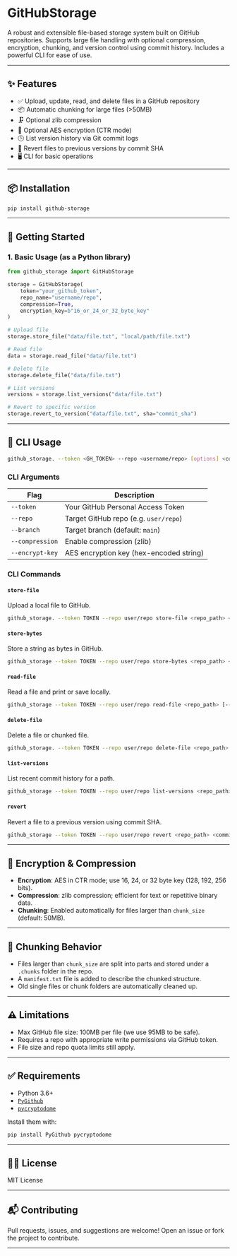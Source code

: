 
# GitHubStorage

A robust and extensible file-based storage system built on GitHub repositories. Supports large file handling with optional compression, encryption, chunking, and version control using commit history. Includes a powerful CLI for ease of use.

---

## ✨ Features

- ✅ Upload, update, read, and delete files in a GitHub repository
- 📦 Automatic chunking for large files (>50MB)
- 🗜️ Optional zlib compression
- 🔐 Optional AES encryption (CTR mode)
- 🕒 List version history via Git commit logs
- 🔄 Revert files to previous versions by commit SHA
- 🖥️ CLI for basic operations

---

## 📦 Installation

```bash
pip install github-storage
```

---

## 🚀 Getting Started

### 1. **Basic Usage (as a Python library)**

```python
from github_storage import GitHubStorage

storage = GitHubStorage(
    token="your_github_token",
    repo_name="username/repo",
    compression=True,
    encryption_key=b"16_or_24_or_32_byte_key"
)

# Upload file
storage.store_file("data/file.txt", "local/path/file.txt")

# Read file
data = storage.read_file("data/file.txt")

# Delete file
storage.delete_file("data/file.txt")

# List versions
versions = storage.list_versions("data/file.txt")

# Revert to specific version
storage.revert_to_version("data/file.txt", sha="commit_sha")
```

---

## 🧪 CLI Usage

```bash
github_storage. --token <GH_TOKEN> --repo <username/repo> [options] <command>
```

### CLI Arguments

| Flag                | Description                                         |
|---------------------|-----------------------------------------------------|
| `--token`           | Your GitHub Personal Access Token                  |
| `--repo`            | Target GitHub repo (e.g. `user/repo`)              |
| `--branch`          | Target branch (default: `main`)                    |
| `--compression`     | Enable compression (zlib)                          |
| `--encrypt-key`     | AES encryption key (hex-encoded string)           |

### CLI Commands

#### `store-file`

Upload a local file to GitHub.

```bash
github_storage. --token TOKEN --repo user/repo store-file <repo_path> <local_file_path> [--msg "commit message"]
```

#### `store-bytes`

Store a string as bytes in GitHub.

```bash
github_storage --token TOKEN --repo user/repo store-bytes <repo_path> <content_string>
```

#### `read-file`

Read a file and print or save locally.

```bash
github_storage --token TOKEN --repo user/repo read-file <repo_path> [--save-to local_path]
```

#### `delete-file`

Delete a file or chunked file.

```bash
github_storage. --token TOKEN --repo user/repo delete-file <repo_path>
```

#### `list-versions`

List recent commit history for a path.

```bash
github_storage --token TOKEN --repo user/repo list-versions <repo_path> [--limit 5]
```

#### `revert`

Revert a file to a previous version using commit SHA.

```bash
github_storage --token TOKEN --repo user/repo revert <repo_path> <commit_sha>
```

---

## 🔐 Encryption & Compression

- **Encryption**: AES in CTR mode; use 16, 24, or 32 byte key (128, 192, 256 bits).
- **Compression**: zlib compression; efficient for text or repetitive binary data.
- **Chunking**: Enabled automatically for files larger than `chunk_size` (default: 50MB).

---

## 📁 Chunking Behavior

- Files larger than `chunk_size` are split into parts and stored under a `.chunks` folder in the repo.
- A `manifest.txt` file is added to describe the chunked structure.
- Old single files or chunk folders are automatically cleaned up.

---

## ⚠️ Limitations

- Max GitHub file size: 100MB per file (we use 95MB to be safe).
- Requires a repo with appropriate write permissions via GitHub token.
- File size and repo quota limits still apply.

---

## ✅ Requirements

- Python 3.6+
- [`PyGithub`](https://pypi.org/project/PyGithub/)
- [`pycryptodome`](https://pypi.org/project/pycryptodome/)

Install them with:

```bash
pip install PyGithub pycryptodome
```

---

## 🧑‍💻 License

MIT License

---

## 📬 Contributing

Pull requests, issues, and suggestions are welcome! Open an issue or fork the project to contribute.

---
